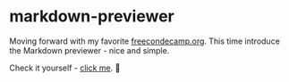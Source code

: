 # markdown-previewer

Moving forward with my favorite [freecondecamp.org](https://www.freecodecamp.org/learn/front-end-development-libraries/front-end-development-libraries-projects/build-a-markdown-previewer). This time introduce the Markdown previewer - nice and simple.

Check it yourself - [click me](https://markdown-preview-by-aberllin.netlify.app/). 💅
